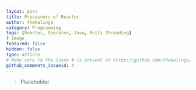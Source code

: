 ```yaml
---
layout: post
title: Processors of Reactor
author: thekalinga
category: Programming
tags: [Reactor, Operator, Java, Multi Threading]
? image
featured: false
hidden: false
type: article
# Make sure to the issue # is present at https://github.com/thekalinga/thekalinga.in-comments/issues
github_comments_issueid: 4
---
```


> Placeholder

